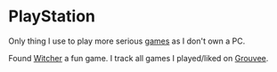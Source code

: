 # PlayStation

Only thing I use to play more serious [games](index.md) as I don't own a PC.

Found [Witcher](https://store.playstation.com/en-us/product/UP4497-CUSA05725_00-00000000000GOTY5) a fun game. I track all games I played/liked on [Grouvee](https://www.grouvee.com/user/nikivi/).
